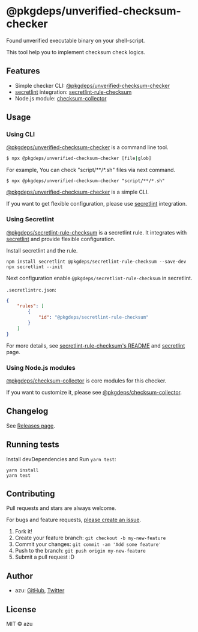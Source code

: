 # @pkgdeps/unverified-checksum-checker

Found unverified executable binary on your shell-script.

This tool help you to implement checksum check logics. 

## Features

- Simple checker CLI: [@pkgdeps/unverified-checksum-checker](https://www.npmjs.com/package/@pkgdeps/unverified-checksum-checker)
- [secretlint](https://github.com/secretlint/secretlint) integration: [secretlint-rule-checksum](./packages/secretlint-rule-checksum)
- Node.js module: [checksum-collector](./packages/checksum-collector)

## Usage

### Using CLI

[@pkgdeps/unverified-checksum-checker](https://www.npmjs.com/package/@pkgdeps/unverified-checksum-checker) is a command line tool.

```sh
$ npx @pkgdeps/unverified-checksum-checker [file|glob]
```

For example, You can check "script/**/*.sh" files via next command.

```
$ npx @pkgdeps/unverified-checksum-checker "script/**/*.sh"
```

[@pkgdeps/unverified-checksum-checker](https://www.npmjs.com/package/@pkgdeps/unverified-checksum-checker) is a simple CLI.

If you want to get flexible configuration, please use [secretlint](https://github.com/secretlint/secretlint) integration.

### Using Secretlint

[@pkgdeps/secretlint-rule-checksum](https://www.npmjs.com/package/@pkgdeps/secretlint-rule-checksum) is a secretlint rule.
It integrates with [secretlint](https://github.com/secretlint/secretlint) and provide flexible configuration.

Install secretlint and the rule.

```
npm install secretlint @pkgdeps/secretlint-rule-checksum --save-dev
npx secretlint --init
```

Next configuration enable `@pkgdeps/secretlint-rule-checksum` in secretlint.

`.secretlintrc.json`:

```json
{
    "rules": [
        {
            "id": "@pkgdeps/secretlint-rule-checksum"
        }
    ]
}
```

For more details, see [secretlint-rule-checksum's README](./packages/secretlint-rule-checksum) and [secretlint](https://github.com/secretlint/secretlint) page.

### Using Node.js modules

[@pkgdeps/checksum-collector](./packages/checksum-collector) is core modules for this checker.

If you want to customize it, please see [@pkgdeps/checksum-collector](./packages/checksum-collector).

## Changelog

See [Releases page](https://github.com/pkgdeps/unverified-checksum-checker/releases).

## Running tests

Install devDependencies and Run `yarn test`:

    yarn install
    yarn test

## Contributing

Pull requests and stars are always welcome.

For bugs and feature requests, [please create an issue](https://github.com/pkgdeps/unverified-checksum-checker/issues).

1. Fork it!
2. Create your feature branch: `git checkout -b my-new-feature`
3. Commit your changes: `git commit -am 'Add some feature'`
4. Push to the branch: `git push origin my-new-feature`
5. Submit a pull request :D

## Author

- azu: [GitHub](https://github.com/azu), [Twitter](https://twitter.com/azu_re)

## License

MIT © azu
